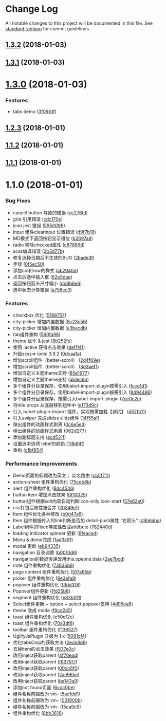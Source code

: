 # Change Log

All notable changes to this project will be documented in this file. See [standard-version](https://github.com/conventional-changelog/standard-version) for commit guidelines.

<a name="1.3.2"></a>
## [1.3.2](https://github.com/nostaff/vimon/compare/v1.2.10...v1.3.2) (2018-01-03)



<a name="1.3.1"></a>
## [1.3.1](https://github.com/nostaff/vimon/compare/v1.2.10...v1.3.1) (2018-01-03)



<a name="1.3.0"></a>
# [1.3.0](https://github.com/nostaff/vimon/compare/v1.2.3...v1.3.0) (2018-01-03)


### Features

* tabs demo ([3f0661f](https://github.com/nostaff/vimon/commit/3f0661f))



<a name="1.2.3"></a>
## [1.2.3](https://github.com/nostaff/vimon/compare/v1.1.2...v1.2.3) (2018-01-01)



<a name="1.1.2"></a>
## [1.1.2](https://github.com/nostaff/vimon/compare/v1.1.1...v1.1.2) (2018-01-01)



<a name="1.1.1"></a>
## [1.1.1](https://github.com/nostaff/vimon/compare/v1.1.0...v1.1.1) (2018-01-01)



<a name="1.1.0"></a>
# 1.1.0 (2018-01-01)


### Bug Fixes

* cancel button 导致的错误 ([ec276fd](https://github.com/nostaff/vimon/commit/ec276fd))
* grid 引用错误 ([cdc170e](https://github.com/nostaff/vimon/commit/cdc170e))
* icon jest 错误 ([5950096](https://github.com/nostaff/vimon/commit/5950096))
* Input 组件clearinput 位置错误 ([d9f7b18](https://github.com/nostaff/vimon/commit/d9f7b18))
* MD模式下返回按钮显示错位 ([b2697a8](https://github.com/nostaff/vimon/commit/b2697a8))
* radio 移除checked属性 ([c87889d](https://github.com/nostaff/vimon/commit/c87889d))
* scss编译错误 ([2b3d77b](https://github.com/nostaff/vimon/commit/2b3d77b))
* 修复选择日期后不生效的BUG ([2bade3f](https://github.com/nostaff/vimon/commit/2bade3f))
* 手误 ([0f5ec50](https://github.com/nostaff/vimon/commit/0f5ec50))
* 添加col和row的样式 ([ab2940d](https://github.com/nostaff/vimon/commit/ab2940d))
* 点击后选中输入框 ([62e5dae](https://github.com/nostaff/vimon/commit/62e5dae))
* 返回按钮箭头尺寸偏小 ([dd8b6e6](https://github.com/nostaff/vimon/commit/dd8b6e6))
* 选中状态计算错误 ([a758cc3](https://github.com/nostaff/vimon/commit/a758cc3))


### Features

* checkbox 优化 ([5188757](https://github.com/nostaff/vimon/commit/5188757))
* city-picker 增加内置数据 ([8c23c56](https://github.com/nostaff/vimon/commit/8c23c56))
* city-picker 增加内置数据 ([e3becdb](https://github.com/nostaff/vimon/commit/e3becdb))
* fab组件重构 ([560fa96](https://github.com/nostaff/vimon/commit/560fa96))
* theme 优化  & jest ([8b252fe](https://github.com/nostaff/vimon/commit/8b252fe))
* 使用 :active 获得点击效果 ([def1f4f](https://github.com/nostaff/vimon/commit/def1f4f))
* 升级scss=> ionic 3.9.2 ([0dcaa1a](https://github.com/nostaff/vimon/commit/0dcaa1a))
* 增加scroll组件（better-scroll） ([2d4f69e](https://github.com/nostaff/vimon/commit/2d4f69e))
* 增加scroll组件（better-scroll） ([3d3aef1](https://github.com/nostaff/vimon/commit/3d3aef1))
* 增加自定义主题theme支持 ([85e1677](https://github.com/nostaff/vimon/commit/85e1677))
* 增加自定义主题theme支持 ([ab1ec9a](https://github.com/nostaff/vimon/commit/ab1ec9a))
* 多个组件分目录保存，使用babel-import-plugin按需引入 ([fcce1d1](https://github.com/nostaff/vimon/commit/fcce1d1))
* 多个组件分目录保存，使用babel-import-plugin按需引入 ([8494496](https://github.com/nostaff/vimon/commit/8494496))
* 多个组件分目录保存，按需引入babel-import-plugin ([7ec0c2e](https://github.com/nostaff/vimon/commit/7ec0c2e))
* 将title props 从底层移到组件中 ([e173d9c](https://github.com/nostaff/vimon/commit/e173d9c))
* 引入  babel-plugin-import 插件，实现按需加载【调试】 ([d52fb11](https://github.com/nostaff/vimon/commit/d52fb11))
* 引入swiper 完成slides slide组件 ([14f55af](https://github.com/nostaff/vimon/commit/14f55af))
* 弹出组件的动画样式剥离 ([0c6e5ed](https://github.com/nostaff/vimon/commit/0c6e5ed))
* 弹出组件的动画样式剥离 ([062d277](https://github.com/nostaff/vimon/commit/062d277))
* 添加副标题支持 ([acd531f](https://github.com/nostaff/vimon/commit/acd531f))
* 设置选中选项 lebel的颜色 ([118df4f](https://github.com/nostaff/vimon/commit/118df4f))
* 重构 ([c1bf854](https://github.com/nostaff/vimon/commit/c1bf854))


### Performance Improvements

*  Demo页面的标题改为英文； 实名路由 ([cb5f711](https://github.com/nostaff/vimon/commit/cb5f711))
* action-sheet 组件重构优化 ([75cdb8b](https://github.com/nostaff/vimon/commit/75cdb8b))
* alert 组件重构优化 ([8dc4546](https://github.com/nostaff/vimon/commit/8dc4546))
* button item 增加点击效果 ([0f10025](https://github.com/nostaff/vimon/commit/0f10025))
* button组件根据solt内容自动判断icon-only  icon-start ([57e62e0](https://github.com/nostaff/vimon/commit/57e62e0))
* css打包后属性被合并 ([20249e1](https://github.com/nostaff/vimon/commit/20249e1))
* Item 组件优化各种修改 ([b0d47a6](https://github.com/nostaff/vimon/commit/b0d47a6))
* Item 组件根据传入的link判断是否加 detail-push属性 “右箭头” ([c9b6aba](https://github.com/nostaff/vimon/commit/c9b6aba))
* Label组件的fixed等属性改成atttibute ([782440d](https://github.com/nostaff/vimon/commit/782440d))
* loading indicator spinner 更新 ([8feaced](https://github.com/nostaff/vimon/commit/8feaced))
* Menu & demo完成 ([1ad3a91](https://github.com/nostaff/vimon/commit/1ad3a91))
* modal 更新 ([eb94335](https://github.com/nostaff/vimon/commit/eb94335))
* navigation 目录调整 ([b0010d6](https://github.com/nostaff/vimon/commit/b0010d6))
* navigation的数据传递改用this.$options.$data ([2ae7bcd](https://github.com/nostaff/vimon/commit/2ae7bcd))
* note 组件重构优化 ([73836b8](https://github.com/nostaff/vimon/commit/73836b8))
* page content 组件重构优化 ([517a65b](https://github.com/nostaff/vimon/commit/517a65b))
* picker 组件重构优化 ([8e3efa9](https://github.com/nostaff/vimon/commit/8e3efa9))
* popover 组件重构优化 ([f3dd318](https://github.com/nostaff/vimon/commit/f3dd318))
* Popover组件更新 ([1fd25b8](https://github.com/nostaff/vimon/commit/1fd25b8))
* segment 组件重构优化 ([e82b0f1](https://github.com/nostaff/vimon/commit/e82b0f1))
* Select组件更新 + option + select.popover支持 ([4d05ea8](https://github.com/nostaff/vimon/commit/4d05ea8))
* theme 改成 mode ([f9cd245](https://github.com/nostaff/vimon/commit/f9cd245))
* toast 组件重构优化 ([e50ef2c](https://github.com/nostaff/vimon/commit/e50ef2c))
* toast 组件重构优化 ([70a3df8](https://github.com/nostaff/vimon/commit/70a3df8))
* toolbar 组件重构优化 ([f136527](https://github.com/nostaff/vimon/commit/f136527))
* UglifyJsPlugin 升级为 1.x ([5081cf4](https://github.com/nostaff/vimon/commit/5081cf4))
* 优化tabsCmp的获取方法 ([2ecb8d9](https://github.com/nostaff/vimon/commit/2ecb8d9))
* 去掉item的点击效果 ([f537e0c](https://github.com/nostaff/vimon/commit/f537e0c))
* 改用inject获取parent ([4f70ead](https://github.com/nostaff/vimon/commit/4f70ead))
* 改用inject获取parent ([f6375f7](https://github.com/nostaff/vimon/commit/f6375f7))
* 改用inject获取parent ([00dc6f0](https://github.com/nostaff/vimon/commit/00dc6f0))
* 改用inject获取parent ([2ae965e](https://github.com/nostaff/vimon/commit/2ae965e))
* 改用inject获取parent ([ba143a9](https://github.com/nostaff/vimon/commit/ba143a9))
* 添加not found页面 ([6cdc0be](https://github.com/nostaff/vimon/commit/6cdc0be))
* 组件名称前缀改为 vm- ([5ac1dd1](https://github.com/nostaff/vimon/commit/5ac1dd1))
* 组件名称前缀改为 vm- ([031900b](https://github.com/nostaff/vimon/commit/031900b))
* 组件名称前缀改为 vm- ([f5ca9c9](https://github.com/nostaff/vimon/commit/f5ca9c9))
* 组件重构优化 ([8bb3616](https://github.com/nostaff/vimon/commit/8bb3616))
